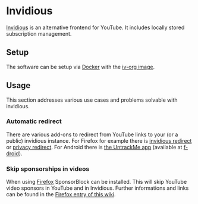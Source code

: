 # Invidious

[Invidious](https://github.com/iv-org/invidious) is an alternative frontend for
YouTube.
It includes locally stored subscription management.

## Setup

The software can be setup via [Docker](/wiki/docker.md) with the
[iv-org image](./docker-images/iv-org_-_invidious.md).

## Usage

This section addresses various use cases and problems solvable with invidious.

### Automatic redirect

There are various add-ons to redirect from YouTube links to your (or a public)
invidious instance.
For Firefox for example there is
[invidious redirect](https://addons.mozilla.org/en-US/firefox/addon/invidious-redirect-2/)
or [privacy redirect](https://addons.mozilla.org/en-US/firefox/addon/privacy-redirect/).
For Android there is
[the UntrackMe app](https://framagit.org/tom79/nitterizeme) (available at [f-droid](./android/f-droid.md)).

### Skip sponsorships in videos

When using [Firefox](./firefox.md) SponsorBlock can be installed.
This will skip YouTube video sponsors in YouTube and in Invidious.
Further informations and links can be found in the
[Firefox entry of this wiki](./firefox.md#list-of-useful-firefox-addons).
